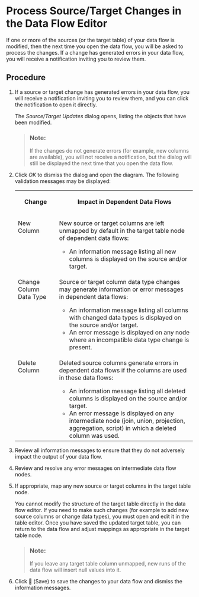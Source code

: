 <!-- loio0af80aa3a0774c67803565fe0888df99 -->

<link rel="stylesheet" type="text/css" href="../css/sap-icons.css"/>

# Process Source/Target Changes in the Data Flow Editor

If one or more of the sources \(or the target table\) of your data flow is modified, then the next time you open the data flow, you will be asked to process the changes. If a change has generated errors in your data flow, you will receive a notification inviting you to review them.



## Procedure

1.  If a source or target change has generated errors in your data flow, you will receive a notification inviting you to review them, and you can click the notification to open it directly.

    The *Source/Target Updates* dialog opens, listing the objects that have been modified.

    > ### Note:  
    > If the changes do not generate errors \(for example, new columns are available\), you will not receive a notification, but the dialog will still be displayed the next time that you open the data flow.

2.  Click *OK* to dismiss the dialog and open the diagram. The following validation messages may be displayed:


    <table>
    <tr>
    <th valign="top">

    Change


    
    </th>
    <th valign="top">

    Impact in Dependent Data Flows


    
    </th>
    </tr>
    <tr>
    <td valign="top">

    New Column


    
    </td>
    <td valign="top">

    New source or target columns are left unmapped by default in the target table node of dependent data flows:

    -   An information message listing all new columns is displayed on the source and/or target.


    
    </td>
    </tr>
    <tr>
    <td valign="top">

    Change Column Data Type


    
    </td>
    <td valign="top">

    Source or target column data type changes may generate information or error messages in dependent data flows:

    -   An information message listing all columns with changed data types is displayed on the source and/or target.
    -   An error message is displayed on any node where an incompatible data type change is present.


    
    </td>
    </tr>
    <tr>
    <td valign="top">

    Delete Column


    
    </td>
    <td valign="top">

    Deleted source columns generate errors in dependent data flows if the columns are used in these data flows:

    -   An information message listing all deleted columns is displayed on the source and/or target.
    -   An error message is displayed on any intermediate node \(join, union, projection, aggregation, script\) in which a deleted column was used.


    
    </td>
    </tr>
    </table>
    
3.  Review all information messages to ensure that they do not adversely impact the output of your data flow.

4.  Review and resolve any error messages on intermediate data flow nodes.

5.  If appropriate, map any new source or target columns in the target table node.

    You cannot modify the structure of the target table directly in the data flow editor. If you need to make such changes \(for example to add new source columns or change data types\), you must open and edit it in the table editor. Once you have saved the updated target table, you can return to the data flow and adjust mappings as appropriate in the target table node.

    > ### Note:  
    > If you leave any target table column unmapped, new runs of the data flow will insert null values into it.

6.  Click <span class="FPA-icons"></span> \(Save\) to save the changes to your data flow and dismiss the information messages.


